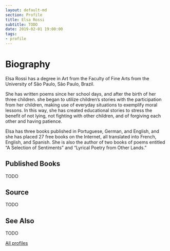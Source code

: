 ```yaml
---
layout: default-md
section: Profile
title: Elsa Rossi
subtitle: TODO
date: 2019-02-01 19:00:00
tags: 
- profile
---
```


# Biography
Elsa Rossi has a degree in Art from the Faculty of Fine Arts from the University of São Paulo, São Paulo, Brazil.

She has written poems since her school days, and after the birth of her three children. she began to utilize children’s stories with the participation from her children, making use of everyday situations to exemplify moral lessons. In this way, she has created educational stories to stress the benefit of not lying, not fighting with other children, and of forgiving each other and having patience.

Elsa has three books published in Portuguese, German, and English, and she has placed 27 free books on the Internet, all translated into French, English, and Spanish. She is also the author of two books of poems entitled “A Selection of Sentiments” and “Lyrical Poetry from Other Lands.”


## Published Books
TODO

## Source
TODO

## See Also
TODO

<a href="/profiles" class="button">All profiles</a>
